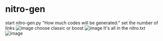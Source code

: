 # nitro-gen
start nitro-gen.py
"How much codes will be generated:" set the number of links
![image](https://github.com/ZyNtExX/nitro-gen/assets/147953429/53d7008c-cb45-4098-96c6-a60c76848f3e)
choose classic or boost 
![image](https://github.com/ZyNtExX/nitro-gen/assets/147953429/4da89e4b-27ba-45b9-82d8-e09d2d2a8a02)
It's all in the nitro.txt
![image](https://github.com/ZyNtExX/nitro-gen/assets/147953429/95e48b56-2065-4d81-8a57-edb93d595a13)
